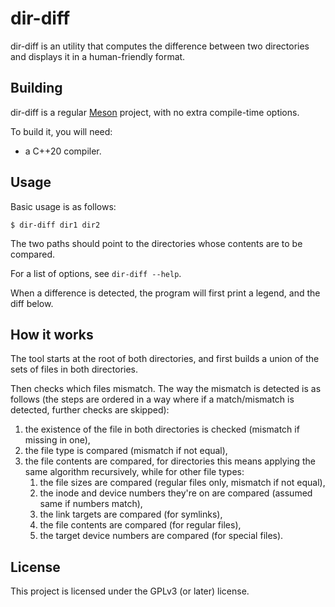 # dir-diff

dir-diff is an utility that computes the difference between two directories and
displays it in a human-friendly format.

## Building

dir-diff is a regular [Meson](https://mesonbuild.com) project, with no extra
compile-time options.

To build it, you will need:
 - a C++20 compiler.

## Usage

Basic usage is as follows:

```
$ dir-diff dir1 dir2
```

The two paths should point to the directories whose contents are to be compared.

For a list of options, see `dir-diff --help`.

When a difference is detected, the program will first print a legend, and the diff
below.

## How it works

The tool starts at the root of both directories, and first builds a union of the
sets of files in both directories.

Then checks which files mismatch. The way the mismatch is detected is as follows
(the steps are ordered in a way where if a match/mismatch is detected, further checks
are skipped):

1. the existence of the file in both directories is checked (mismatch if missing in one),
2. the file type is compared (mismatch if not equal),
3. the file contents are compared, for directories this means applying the same
   algorithm recursively, while for other file types:
     1. the file sizes are compared (regular files only, mismatch if not equal),
     2. the inode and device numbers they're on are compared (assumed same if numbers match),
     3. the link targets are compared (for symlinks),
     4. the file contents are compared (for regular files),
     5. the target device numbers are compared (for special files).

## License

This project is licensed under the GPLv3 (or later) license.
